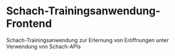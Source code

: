 # Schach-Trainingsanwendung-Frontend
Schach-Trainingsanwendung zur Erlernung von Eröffnungen unter Verwendung von Schach-APIs
